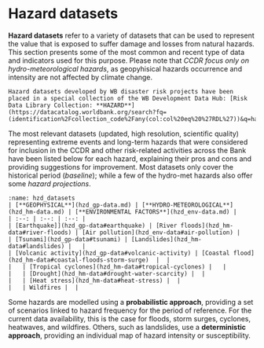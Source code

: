 # Hazard datasets

**Hazard datasets** refer to a variety of datasets that can be used to represent the value that is exposed to suffer damage and losses from natural hazards. This section presents some of the most common and recent type of data and indicators used for this purpose. Please note that _CCDR focus only on hydro-meteorological hazards_, as geopyhisical hazards occurrence and intensity are not affected by climate change.

```{seealso}
Hazard datasets developed by WB disaster risk projects have been placed in a special collection of the WB Development Data Hub: [Risk Data Library Collection: **HAZARD**](https://datacatalog.worldbank.org/search?fq=(identification%2Fcollection_code%2Fany(col:col%20eq%20%27RDL%27))&q=hazard).
```

The most relevant datasets (updated, high resolution, scientific quality) representing extreme events and long-term hazards that were considered for inclusion in the CCDR and other risk-related activities across the Bank have been listed below for each hazard, explaining their pros and cons and providing suggestions for improvement. Most datasets only cover the historical period (*baseline*); while a few of the hydro-met hazards also offer some *hazard projections*.

```{table}
:name: hzd_datasets
| [**GEOPHYSICAL**](hzd_gp-data.md) | [**HYDRO-METEOROLOGICAL**](hzd_hm-data.md) | [**ENVIRONMENTAL FACTORS**](hzd_env-data.md) |
| :--: | :--: | :--: |
| [Earthquake]](hzd_gp-data#earthquake) | [River floods](hzd_hm-data#river-floods) | [Air pollution](hzd_env-data#air-pollution) |
| [Tsunami](hzd_gp-data#tsunami) | [Landslides](hzd_hm-data#landslides) |   |
| [Volcanic activity](hzd_gp-data#volcanic-activity) | [Coastal flood](hzd_hm-data#coastal-floods-storm-surge)  |  |
|   | [Tropical cyclones](hzd_hm-data#tropical-cyclones) |   |
|   | [Drought](hzd_hm-data#drought-water-scarcity) |  |
|   | [Heat stress](hzd_hm-data#heat-stress) |  |
|   | Wildfires |  |
```

Some hazards are modelled using a **probabilistic approach**, providing a set of scenarios linked to hazard frequency for the period of reference. For the current data availability, this is the case for floods, storm surges, cyclones, heatwaves, and wildfires.
Others, such as landslides, use a **deterministic approach**, providing an individual map of hazard intensity or susceptibility.
